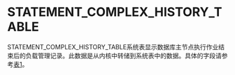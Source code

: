 # STATEMENT\_COMPLEX\_HISTORY\_TABLE<a name="ZH-CN_TOPIC_0245374769"></a>

STATEMENT\_COMPLEX\_HISTORY\_TABLE系统表显示数据库主节点执行作业结束后的负载管理记录。此数据是从内核中转储到系统表中的数据。具体的字段请参考[表1](GS_WLM_SESSION_HISTORY.md#zh-cn_topic_0059778760_td16c4d9490d3429bb7924dc70121414a)。
